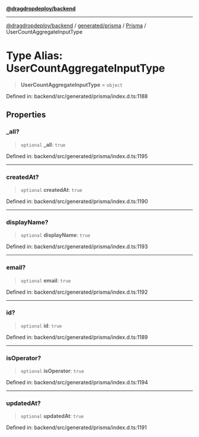[**@dragdropdeploy/backend**](../../../../../README.md)

***

[@dragdropdeploy/backend](../../../../../README.md) / [generated/prisma](../../../README.md) / [Prisma](../README.md) / UserCountAggregateInputType

# Type Alias: UserCountAggregateInputType

> **UserCountAggregateInputType** = `object`

Defined in: backend/src/generated/prisma/index.d.ts:1188

## Properties

### \_all?

> `optional` **\_all**: `true`

Defined in: backend/src/generated/prisma/index.d.ts:1195

***

### createdAt?

> `optional` **createdAt**: `true`

Defined in: backend/src/generated/prisma/index.d.ts:1190

***

### displayName?

> `optional` **displayName**: `true`

Defined in: backend/src/generated/prisma/index.d.ts:1193

***

### email?

> `optional` **email**: `true`

Defined in: backend/src/generated/prisma/index.d.ts:1192

***

### id?

> `optional` **id**: `true`

Defined in: backend/src/generated/prisma/index.d.ts:1189

***

### isOperator?

> `optional` **isOperator**: `true`

Defined in: backend/src/generated/prisma/index.d.ts:1194

***

### updatedAt?

> `optional` **updatedAt**: `true`

Defined in: backend/src/generated/prisma/index.d.ts:1191
